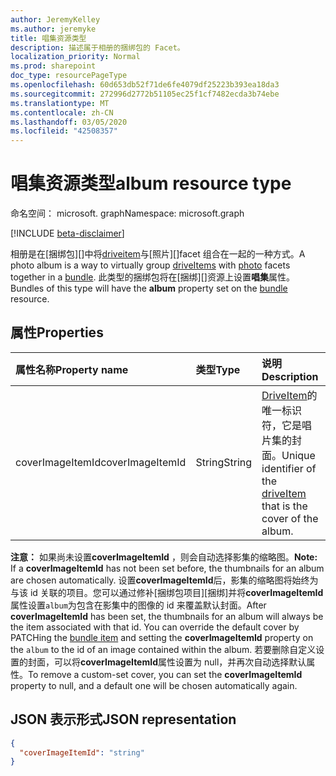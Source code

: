 ```yaml
---
author: JeremyKelley
ms.author: jeremyke
title: 唱集资源类型
description: 描述属于相册的捆绑包的 Facet。
localization_priority: Normal
ms.prod: sharepoint
doc_type: resourcePageType
ms.openlocfilehash: 60d653db52f71de6fe4079df25223b393ea18da3
ms.sourcegitcommit: 272996d2772b51105ec25f1cf7482ecda3b74ebe
ms.translationtype: MT
ms.contentlocale: zh-CN
ms.lasthandoff: 03/05/2020
ms.locfileid: "42508357"
---
```

# <a name="album-resource-type"></a><span data-ttu-id="c0970-103">唱集资源类型</span><span class="sxs-lookup"><span data-stu-id="c0970-103">album resource type</span></span>

<span data-ttu-id="c0970-104">命名空间： microsoft. graph</span><span class="sxs-lookup"><span data-stu-id="c0970-104">Namespace: microsoft.graph</span></span>

[!INCLUDE [beta-disclaimer](../../includes/beta-disclaimer.md)]

<span data-ttu-id="c0970-105">相册是在[捆绑包][]中将[driveitem][driveItem]与[照片][]facet 组合在一起的一种方式。</span><span class="sxs-lookup"><span data-stu-id="c0970-105">A photo album is a way to virtually group [driveItems][driveItem] with [photo][] facets together in a [bundle][].</span></span> <span data-ttu-id="c0970-106">此类型的捆绑包将在[捆绑][]资源上设置**唱集**属性。</span><span class="sxs-lookup"><span data-stu-id="c0970-106">Bundles of this type will have the **album** property set on the [bundle][] resource.</span></span>

## <a name="properties"></a><span data-ttu-id="c0970-107">属性</span><span class="sxs-lookup"><span data-stu-id="c0970-107">Properties</span></span>

| <span data-ttu-id="c0970-108">属性名称</span><span class="sxs-lookup"><span data-stu-id="c0970-108">Property name</span></span>     | <span data-ttu-id="c0970-109">类型</span><span class="sxs-lookup"><span data-stu-id="c0970-109">Type</span></span>   | <span data-ttu-id="c0970-110">说明</span><span class="sxs-lookup"><span data-stu-id="c0970-110">Description</span></span>
|:------------------|:-------|:------------------------------------------------
| <span data-ttu-id="c0970-111">coverImageItemId</span><span class="sxs-lookup"><span data-stu-id="c0970-111">coverImageItemId</span></span> | <span data-ttu-id="c0970-112">String</span><span class="sxs-lookup"><span data-stu-id="c0970-112">String</span></span> | <span data-ttu-id="c0970-113">[DriveItem][]的唯一标识符，它是唱片集的封面。</span><span class="sxs-lookup"><span data-stu-id="c0970-113">Unique identifier of the [driveItem][] that is the cover of the album.</span></span>

<span data-ttu-id="c0970-114">**注意：** 如果尚未设置**coverImageItemId** ，则会自动选择影集的缩略图。</span><span class="sxs-lookup"><span data-stu-id="c0970-114">**Note:** If a **coverImageItemId** has not been set before, the thumbnails for an album are chosen automatically.</span></span>
<span data-ttu-id="c0970-115">设置**coverImageItemId**后，影集的缩略图将始终为与该 id 关联的项目。您可以通过修补[捆绑包项目][捆绑]并将**coverImageItemId**属性设置`album`为包含在影集中的图像的 id 来覆盖默认封面。</span><span class="sxs-lookup"><span data-stu-id="c0970-115">After **coverImageItemId** has been set, the thumbnails for an album will always be the item associated with that id. You can override the default cover by PATCHing the [bundle item][bundle] and setting the **coverImageItemId** property on the `album` to the id of an image contained within the album.</span></span>
<span data-ttu-id="c0970-116">若要删除自定义设置的封面，可以将**coverImageItemId**属性设置为 null，并再次自动选择默认属性。</span><span class="sxs-lookup"><span data-stu-id="c0970-116">To remove a custom-set cover, you can set the **coverImageItemId** property to null, and a default one will be chosen automatically again.</span></span>

## <a name="json-representation"></a><span data-ttu-id="c0970-117">JSON 表示形式</span><span class="sxs-lookup"><span data-stu-id="c0970-117">JSON representation</span></span>

<!-- { "blockType": "resource", "@odata.type": "microsoft.graph.album" } -->

```json
{
  "coverImageItemId": "string"
}
```

[bundle]: bundle.md
[driveItem]: driveItem.md
[photo]: photo.md
